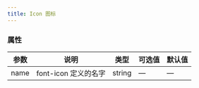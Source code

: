 ```yaml
---
title: Icon 图标
---
```


<ClientOnly>
  <icon-demo></icon-demo>
</ClientOnly>

### 属性

| 参数   | 说明              | 类型     | 可选值 | 默认值 |
|------|-----------------|--------|-----|-----|
| name | font\-icon 定义的名字 | string | —   | —   |

